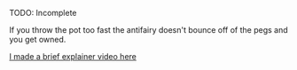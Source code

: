 TODO: Incomplete

If you throw the pot too fast the antifairy doesn't bounce off of the pegs and you get owned.

[I made a brief explainer video here](https://www.youtube.com/watch?v=NZcLRQhfx3k)
